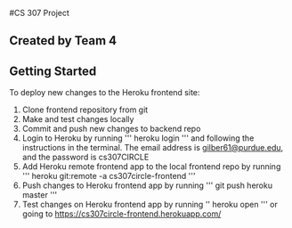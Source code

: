 #CS 307 Project
## Created by Team 4

## Getting Started
To deploy new changes to the Heroku frontend site:
1. Clone frontend repository from git
2. Make and test changes locally
3. Commit and push new changes to backend repo
4. Login to Heroku by running
'''
heroku login
'''
and following the instructions in the terminal. The email address is gilber61@purdue.edu, and the password is cs307CIRCLE
5. Add Heroku remote frontend app to the local frontend repo by running
'''
heroku git:remote -a cs307circle-frontend
'''
6. Push changes to Heroku frontend app by running
'''
git push heroku master
'''
7. Test changes on Heroku frontend app by running
''
heroku open
'''
or going to https://cs307circle-frontend.herokuapp.com/
